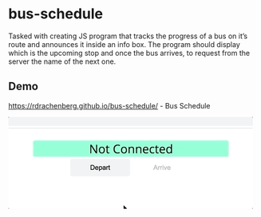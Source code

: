 # bus-schedule
Tasked with creating JS program that tracks the progress of a bus on it’s route and announces it inside an info box. The program should display which is the upcoming stop and once the bus arrives, to request from the server the name of the next one.
## Demo
https://rdrachenberg.github.io/bus-schedule/ - Bus Schedule

![](bus-schedule.gif)
